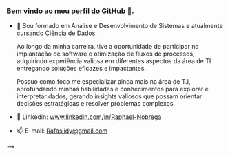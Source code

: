 ###  Bem vindo ao meu perfil do GitHub 👋.


- 🌱 Sou formado em Análise e Desenvolvimento de Sistemas e atualmente cursando Ciência de Dados. 

  Ao longo da minha carreira, tive a oportunidade de participar na implantação de software e otimização de fluxos de processos, adquirindo experiência valiosa em diferentes aspectos da área de TI entregando soluções eficazes e impactantes.

  Possuo como foco me especializar ainda mais na área de T.I, aprofundando minhas habilidades e conhecimentos para explorar e interpretar dados, gerando insights valiosos que possam orientar decisões estratégicas e resolver problemas complexos.


- 🔭 Linkedin: www.linkedin.com/in/Raphael-Nobrega
- 📫 E-mail: Rafaslidy@gmail.com


-->
